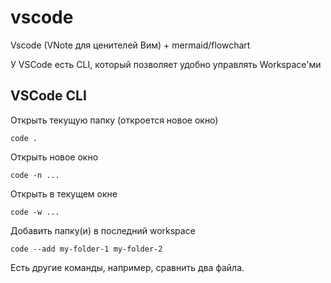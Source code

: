 # vscode

Vscode (VNote для ценителей Вим) + mermaid/flowchart

У VSCode есть CLI, который позволяет удобно управлять Workspace'ми

## VSCode CLI

Открыть текущую папку (откроется новое окно)

```
code .
```

Открыть новое окно

```
code -n ...
```

Открыть в текущем окне

```
code -w ...
```

Добавить папку(и) в последний workspace

```
code --add my-folder-1 my-folder-2
```

Есть другие команды, например, сравнить два файла.
